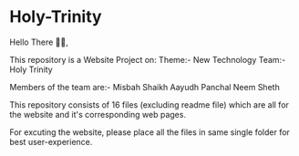 # Holy-Trinity

Hello There 🙌🏻,

This repository is a Website Project on: Theme:- New Technology
Team:- Holy Trinity

Members of the team are:-
Misbah Shaikh
Aayudh Panchal
Neem Sheth

This repository consists of 16 files (excluding readme file) which are all for the website and it's corresponding web pages.

For excuting the website, please place all the files in same single folder for best user-experience.